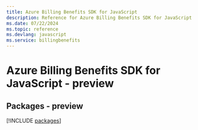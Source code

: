 ```yaml
---
title: Azure Billing Benefits SDK for JavaScript
description: Reference for Azure Billing Benefits SDK for JavaScript
ms.date: 07/22/2024
ms.topic: reference
ms.devlang: javascript
ms.service: billingbenefits
---
```

# Azure Billing Benefits SDK for JavaScript - preview
## Packages - preview
[!INCLUDE [packages](billing-benefits-index.md)]
